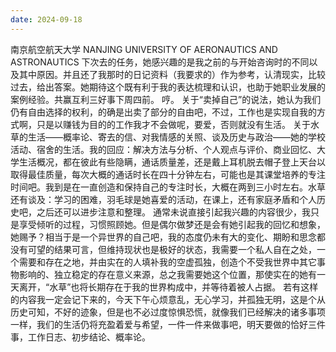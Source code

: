 ```yaml
---
date: 2024-09-18
---
```


南京航空航天大学
NANJING UNIVERSITY OF AERONAUTICS AND ASTRONAUTICS
下次去的任务，她感兴趣的是我之前的与开始咨询时的不同以及其中原因。并且还了我那时的日记资料（我要求的）作为参考，认清现实，比较过去，给出答案。她期待这个既有利于我的表达梳理和认识，也助于她职业发展的案例经验。共赢互利三好事下周四前。
哼。
关于“卖掉自己”的说法，她认为我们仍有自由选择的权利，的确是出卖了部分的自由吧，不过，工作也是实现自我的方式啊，只是以赚钱为目的的工作我才不会做呢，要爱，否则就没有生活。
关于水草的生活——概率论、寄去的信、对我情感的关照、谈及历史与政治——她的学校活动、宿舍的生活。我的回应：解决方法与分析、个人观点与评价、商业回忆、大学生活概况，都在彼此有些隐瞒，通话质量差，还是戴上耳机脱去帽子登上天台以取得最佳质量，每次大概的通话时长在四十分钟左右，可能也是其课堂培养的专注时间吧。我到是在一直创造和保持自己的专注时长，大概在两到三小时左右。水草还有谈及：学习的困难，羽毛球是她喜爱的活动，在课上，还有家庭矛盾和个人历史吧，之后还可以进步注意和整理。
通常未说直接引起我兴趣的内容很少，我只是享受倾听的过程，习惯照顾她。但是偶尔做梦还是会有她引起我的回忆和想象，她赐予？相当于是一个异世界的自己吧，我的态度仍未有大的变化、期盼和思念都没有可望的结果可言，但维持现状也是极好的状态，我需要一个私人自在之处，一个需要和存在之地，并由实在的人填补我的空虚孤独，创造个不受我世界中其它事物影响的、独立稳定的存在意义来源，总之我需要她这个位置，那使实在的她有一天离开，“水草”也将长期存在于我的世界构成中，并等待着被人占据。
若有这样的内容我一定会记下来的，今天下午心烦意乱，无心学习，并孤独无明，这是个从历史可知，不好的迹象，但是也不必过度惊惧恐慌，就像我们已经解决的诸多事项一样，我们的生活仍将充盈着爱与希望，一件一件来做事吧，明天要做的恰好三件事，工作日志、初步结论、概率论。
